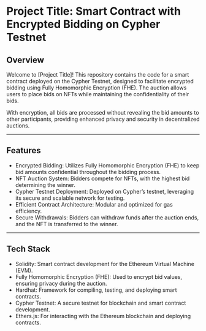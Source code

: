 # Project Title: Smart Contract with Encrypted Bidding on Cypher Testnet

## Overview

Welcome to [Project Title]! This repository contains the code for a smart contract deployed on the Cypher Testnet, designed to facilitate encrypted bidding using Fully Homomorphic Encryption (FHE). The auction allows users to place bids on NFTs while maintaining the confidentiality of their bids.

With encryption, all bids are processed without revealing the bid amounts to other participants, providing enhanced privacy and security in decentralized auctions.

----------

## Features

-   Encrypted Bidding: Utilizes Fully Homomorphic Encryption (FHE) to keep bid amounts confidential throughout the bidding process.
-   NFT Auction System: Bidders compete for NFTs, with the highest bid determining the winner.
-   Cypher Testnet Deployment: Deployed on Cypher’s testnet, leveraging its secure and scalable network for testing.
-   Efficient Contract Architecture: Modular and optimized for gas efficiency.
-   Secure Withdrawals: Bidders can withdraw funds after the auction ends, and the NFT is transferred to the winner.

----------

## Tech Stack

-   Solidity: Smart contract development for the Ethereum Virtual Machine (EVM).
-   Fully Homomorphic Encryption (FHE): Used to encrypt bid values, ensuring privacy during the auction.
-   Hardhat: Framework for compiling, testing, and deploying smart contracts.
-   Cypher Testnet: A secure testnet for blockchain and smart contract development.
-   Ethers.js: For interacting with the Ethereum blockchain and deploying contracts.
